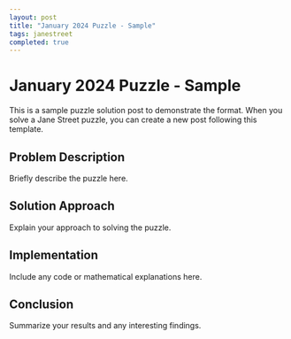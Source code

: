 ```yaml
---
layout: post
title: "January 2024 Puzzle - Sample"
tags: janestreet
completed: true
---
```


# January 2024 Puzzle - Sample

This is a sample puzzle solution post to demonstrate the format. When you solve a Jane Street puzzle, you can create a new post following this template.

## Problem Description

Briefly describe the puzzle here.

## Solution Approach

Explain your approach to solving the puzzle.

## Implementation

Include any code or mathematical explanations here.

## Conclusion

Summarize your results and any interesting findings.